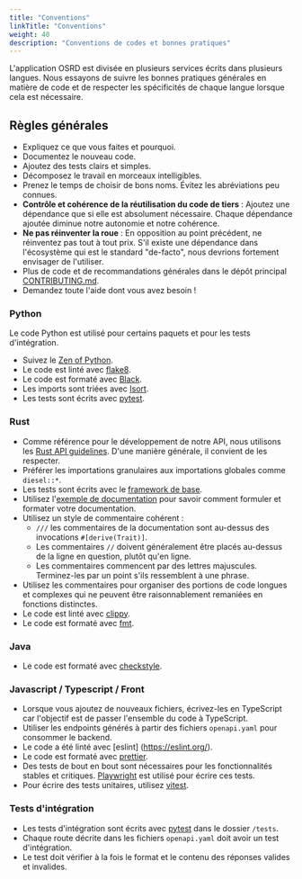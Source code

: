 ```yaml
---
title: "Conventions"
linkTitle: "Conventions"
weight: 40
description: "Conventions de codes et bonnes pratiques"
---
```


L'application OSRD est divisée en plusieurs services écrits dans plusieurs langues. Nous essayons de suivre les bonnes pratiques générales en matière de code et de respecter les spécificités de chaque langue lorsque cela est nécessaire.

## Règles générales

- Expliquez ce que vous faites et pourquoi.
- Documentez le nouveau code.
- Ajoutez des tests clairs et simples.
- Décomposez le travail en morceaux intelligibles.
- Prenez le temps de choisir de bons noms.
  Évitez les abréviations peu connues.
- **Contrôle et cohérence de la réutilisation du code de tiers** : Ajoutez une dépendance que si elle est absolument nécessaire.
  Chaque dépendance ajoutée diminue notre autonomie et notre cohérence.
- **Ne pas réinventer la roue** : En opposition au point précédent, ne réinventez pas tout à tout prix.
  S'il existe une dépendance dans l'écosystème qui est le standard "de-facto", nous devrions fortement envisager de l'utiliser.
- Plus de code et de recommandations générales dans le dépôt principal [CONTRIBUTING.md](https://github.com/osrd-project/osrd).
- Demandez toute l'aide dont vous avez besoin !

### Python

Le code Python est utilisé pour certains paquets et pour les tests d'intégration.

- Suivez le [Zen of Python](https://www.python.org/dev/peps/pep-0020/).
- Le code est linté avec [flake8](https://github.com/csachs/pyproject-flake8).
- Le code est formaté avec [Black](https://github.com/psf/black).
- Les imports sont triées avec [Isort](https://github.com/PyCQA/isort).
- Les tests sont écrits avec [pytest](https://docs.pytest.org/).

### Rust

- Comme référence pour le développement de notre API, nous utilisons les [Rust API guidelines](https://rust-lang.github.io/api-guidelines/about.html).
  D'une manière générale, il convient de les respecter.
- Préférer les importations granulaires aux importations globales comme `diesel::*`.
- Les tests sont écrits avec le [framework de base](https://doc.rust-lang.org/book/ch11-01-writing-tests.html).
- Utilisez l'[exemple de documentation](https://doc.rust-lang.org/rust-by-example/meta/doc.html) pour savoir comment formuler et formater votre documentation.
- Utilisez un style de commentaire cohérent :
  - `///` les commentaires de la documentation sont au-dessus des invocations `#[derive(Trait)]`.
  - Les commentaires `//` doivent généralement être placés au-dessus de la ligne en question, plutôt qu'en ligne.
  - Les commentaires commencent par des lettres majuscules.
    Terminez-les par un point s'ils ressemblent à une phrase.
- Utilisez les commentaires pour organiser des portions de code longues et complexes qui ne peuvent être raisonnablement remaniées en fonctions distinctes.
- Le code est linté avec [clippy](https://github.com/rust-lang/rust-clippy).
- Le code est formaté avec [fmt](https://github.com/rust-lang/rustfmt).

### Java

- Le code est formaté avec [checkstyle](https://checkstyle.sourceforge.io/).

### Javascript / Typescript / Front

- Lorsque vous ajoutez de nouveaux fichiers, écrivez-les en TypeScript car l'objectif est de passer l'ensemble du code à TypeScript.
- Utiliser les endpoints générés à partir des fichiers `openapi.yaml` pour consommer le backend.
- Le code a été linté avec [eslint] (https://eslint.org/).
- Le code est formaté avec [prettier](https://prettier.io/).
- Des tests de bout en bout sont nécessaires pour les fonctionnalités stables et critiques.
  [Playwright](https://playwright.dev/) est utilisé pour écrire ces tests.
- Pour écrire des tests unitaires, utilisez [vitest](https://vitest.dev/).

### Tests d'intégration

- Les tests d'intégration sont écrits avec [pytest](https://docs.pytest.org/) dans le dossier `/tests`.
- Chaque route décrite dans les fichiers `openapi.yaml` doit avoir un test d'intégration.
- Le test doit vérifier à la fois le format et le contenu des réponses valides et invalides.
